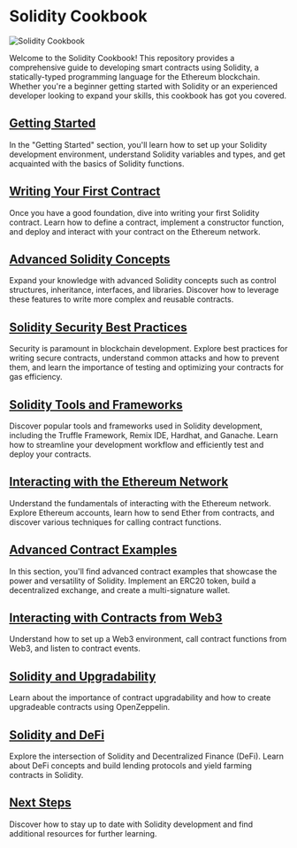 # Solidity Cookbook

![Solidity Cookbook](solidity-cookbook-image.jpg)

Welcome to the Solidity Cookbook! This repository provides a comprehensive guide to developing smart contracts using Solidity, a statically-typed programming language for the Ethereum blockchain. Whether you're a beginner getting started with Solidity or an experienced developer looking to expand your skills, this cookbook has got you covered.

## [Getting Started](Getting%20Started/README.md)
In the "Getting Started" section, you'll learn how to set up your Solidity development environment, understand Solidity variables and types, and get acquainted with the basics of Solidity functions.

## [Writing Your First Contract](Writing%20Your%20First%20Contract/README.md)
Once you have a good foundation, dive into writing your first Solidity contract. Learn how to define a contract, implement a constructor function, and deploy and interact with your contract on the Ethereum network.

## [Advanced Solidity Concepts](Advanced%20Solidity%20Concepts/README.md)
Expand your knowledge with advanced Solidity concepts such as control structures, inheritance, interfaces, and libraries. Discover how to leverage these features to write more complex and reusable contracts.

## [Solidity Security Best Practices](Solidity%20Security%20Best%20Practices/README.md)
Security is paramount in blockchain development. Explore best practices for writing secure contracts, understand common attacks and how to prevent them, and learn the importance of testing and optimizing your contracts for gas efficiency.

## [Solidity Tools and Frameworks](Solidity%20Tools%20and%20Frameworks/README.md)
Discover popular tools and frameworks used in Solidity development, including the Truffle Framework, Remix IDE, Hardhat, and Ganache. Learn how to streamline your development workflow and efficiently test and deploy your contracts.

## [Interacting with the Ethereum Network](Interacting%20with%20the%20Ethereum%20Network/README.md)
Understand the fundamentals of interacting with the Ethereum network. Explore Ethereum accounts, learn how to send Ether from contracts, and discover various techniques for calling contract functions.

## [Advanced Contract Examples](Advanced%20Contract%20Examples/README.md)
In this section, you'll find advanced contract examples that showcase the power and versatility of Solidity. Implement an ERC20 token, build a decentralized exchange, and create a multi-signature wallet.

## [Interacting with Contracts from Web3](Interacting%20with%20Contracts%20from%20Web3/README.md)
Understand how to set up a Web3 environment, call contract functions from Web3, and listen to contract events.

## [Solidity and Upgradability](Solidity%20and%20Upgradability/README.md)
Learn about the importance of contract upgradability and how to create upgradeable contracts using OpenZeppelin.

## [Solidity and DeFi](Solidity%20and%20DeFi/README.md)
Explore the intersection of Solidity and Decentralized Finance (DeFi). Learn about DeFi concepts and build lending protocols and yield farming contracts in Solidity.

## [Next Steps](Next%20Steps/README.md)
Discover how to stay up to date with Solidity development and find additional resources for further learning.
